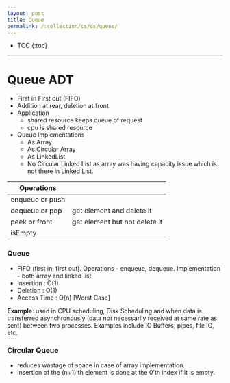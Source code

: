 ```yaml
---
layout: post
title: Queue
permalink: /:collection/cs/ds/queue/
---
```


- TOC
{:toc}

---

# Queue ADT
- First in First out (FIFO)
- Addition at rear, deletion at front
- Application 
  - shared resource keeps queue of request
  - cpu is shared resource
- Queue Implementations
  - As Array
  - As Circular Array
  - As LinkedList
  - No Circular Linked List as array was having capacity issue which is not there in Linked List.

|Operations||
|---|---|
|enqueue or push||
|dequeue or pop|get element and delete it|
|peek or front|get element but not delete it|
|isEmpty||

### Queue
- FIFO (first in, first out). Operations - enqueue, dequeue. Implementation - both array and linked list.
- Insertion         : O(1)
- Deletion          : O(1)
- Access Time     : O(n) [Worst Case]

**Example**: used in CPU scheduling, Disk Scheduling and when data is transferred asynchronously (data not necessarily received at same rate as sent) between two processes. Examples include IO Buffers, pipes, file IO, etc.

### Circular Queue
- reduces wastage of space in case of array implementation.
- insertion of the (n+1)’th element is done at the 0’th index if it is empty.
